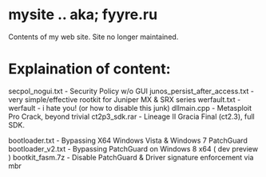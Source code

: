 # mysite .. aka; fyyre.ru

Contents of my web site.  Site no longer maintained.

# Explaination of content:

secpol_nogui.txt - Security Policy w/o GUI
junos_persist_after_access.txt - very simple/effective rootkit for Juniper MX & SRX series
werfault.txt - werfault - i hate you! (or how to disable this junk)
dllmain.cpp - Metasploit Pro Crack, beyond trivial
ct2p3_sdk.rar - Lineage II Gracia Final (ct2.3), full SDK.


bootloader.txt - Bypassing X64 Windows Vista & Windows 7 PatchGuard
bootloader_v2.txt - Bypassing PatchGuard on Windows 8 x64 ( dev preview )
bootkit_fasm.7z - Disable PatchGuard & Driver signature enforcement via mbr

